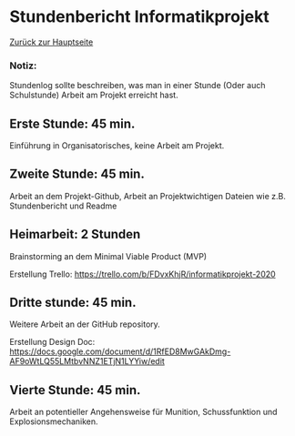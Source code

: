 # Stundenbericht Informatikprojekt

[Zurück zur Hauptseite](https://github.com/Felixzed/Informatikprojekt)

### Notiz:
Stundenlog sollte beschreiben, was man in einer Stunde (Oder auch Schulstunde) Arbeit am Projekt erreicht hast.

## Erste Stunde: 45 min.
Einführung in Organisatorisches, keine Arbeit am Projekt.

## Zweite Stunde: 45 min.
Arbeit an dem Projekt-Github, Arbeit an Projektwichtigen Dateien wie z.B. Stundenbericht und Readme

## Heimarbeit: 2 Stunden
Brainstorming an dem Minimal Viable Product (MVP)

Erstellung Trello: https://trello.com/b/FDvxKhjR/informatikprojekt-2020

## Dritte stunde: 45 min.
Weitere Arbeit an der GitHub repository.

Erstellung Design Doc: https://docs.google.com/document/d/1RfED8MwGAkDmg-AF9oWtLQ55LMtbvNNZ1ETjN1LYYiw/edit

## Vierte Stunde: 45 min. 
Arbeit an potentieller Angehensweise für Munition, Schussfunktion und Explosionsmechaniken.

